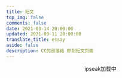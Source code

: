 ```yaml
---
title: 短文
top_img: false
comments: false
date: 2021-03-14 20:00:00
updated: 2021-09-11 20:00:00
translate_title: essay
aside: false
description: CC的部落格 即刻短文页面
---
```

<div id="tip" style="text-align:center;">ipseak加载中</div>
<div id="ispeak"></div>
<link
  rel="stylesheet"
  href="https://cdn.staticfile.org/highlight.js/10.6.0/styles/atom-one-dark.min.css"
/>
<link
  rel="stylesheet"
  href="https://cdn.jsdelivr.net/npm/ispeak/style.css"
/>

<style>
  #article-container .D-avatar {
    margin: 0 10px 0 0;
  }
  .D-footer {
    display: none;
  }
</style>
<script src="https://cdn.staticfile.org/highlight.js/10.6.0/highlight.min.js"></script>
<script src="https://cdn.staticfile.org/marked/2.0.0/marked.min.js"></script>
<script src="https://cdn.jsdelivr.net/npm/discuss/dist/Discuss.js"></script>
<script src="https://cdn.jsdelivr.net/npm/ispeak/ispeak.umd.js"></script>
<script>
  var head = document.getElementsByTagName('head')[0]
  var meta = document.createElement('meta')
  meta.name = 'referrer'
  meta.content = 'no-referrer'
  head.appendChild(meta)
  if (ispeak) {
    ispeak
      .init({
        el: '#ispeak',
        api: 'https://kkapi.ccknbc.vercel.app/',
        author: '621cd42048c49d6f96787626',
        pageSize: 10,
        loading_img: 'https://cdn.jsdelivr.net/gh/ccknbc-backup/photos/blog/2021-03-08~15-13-15.gif',
        speakPage: '/essay',
        githubClientId: 'Iv1.f333c02f5f6676e8',
        initCommentName: 'Discuss',
        initCommentOptions: {
          serverURLs: 'https://discuss.ccknbc.vercel.app/'
        }
      })
      .then(function () {
        console.log('ispeak 加载完成')
        document.getElementById('tip').style.display = 'none'
      })
  } else {
    document.getElementById('tip').innerHTML = 'ipseak依赖加载失败！'
  }
</script>

